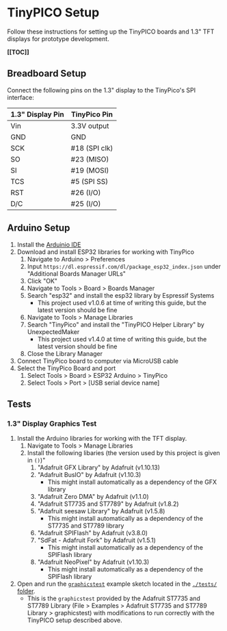 # TinyPICO Setup

Follow these instructions for setting up the TinyPICO boards and 1.3" TFT displays for prototype development.

__[[TOC]]__

## Breadboard Setup
Connect the following pins on the 1.3" display to the TinyPico's SPI interface:

| 1.3" Display Pin | TinyPico Pin |
| ---------------- | ------------ |
| Vin              | 3.3V output  |
| GND              | GND          |
| SCK              | #18 (SPI clk)|
| SO               | #23 (MISO)   |
| SI               | #19 (MOSI)   |
| TCS              | #5 (SPI SS)  |
| RST              | #26 (I/O)    |
| D/C              | #25 (I/O)    |

## Arduino Setup
1. Install the [Arduinio IDE](https://www.arduino.cc/en/software)
1. Download and install ESP32 libraries for working with TinyPico
    1. Navigate to Arduino > Preferences
    1. Input `https://dl.espressif.com/dl/package_esp32_index.json` under "Additional Boards Manager URLs"
    1. Click "OK"
    1. Navigate to Tools > Board > Boards Manager
    1. Search "esp32" and install the esp32 library by Espressif Systems 
        - This project used v1.0.6 at time of writing this guide, but the latest version should be fine
    1. Navigate to Tools > Manage Libraries
    1. Search "TinyPico" and install the "TinyPICO Helper Library" by UnexpectedMaker
        - This project used v1.4.0 at time of writing this guide, but the latest version should be fine
    1. Close the Library Manager
1. Connect TinyPico board to computer via MicroUSB cable
1. Select the TinyPico Board and port
    1. Select Tools > Board > ESP32 Arduino > TinyPico
    1. Select Tools > Port > [USB serial device name]

## Tests

### 1.3" Display Graphics Test
1. Install the Arduino libraries for working with the TFT display.
    1. Navigate to Tools > Manage Libraries
    1. Install the following libaries (the version used by this project is given in `()`)"
        1. "Adafruit GFX Library" by Adafruit (v1.10.13)
        1. "Adafruit BusIO" by Adafruit (v1.10.3)
            - This might install automatically as a dependency of the GFX library
        1. "Adafruit Zero DMA" by Adafruit (v1.1.0)
        1. "Adafruit ST7735 and ST7789" by Adafruit (v1.8.2)
        1. "Adafruit seesaw Library" by Adafruit (v1.5.8)
            - This might install automatically as a dependency of the ST7735 and ST7789 library
        1. "Adafruit SPIFlash" by Adafruit (v3.8.0)
        1. "SdFat - Adafruit Fork" by Adafruit (v1.5.1)
            - This might install automatically as a dependency of the SPIFlash library
        1. "Adafruit NeoPixel" by Adafruit (v1.10.3)
            - This might install automatically as a dependency of the SPIFlash library
1. Open and run the [`graphicstest`](./tests/graphicstest/graphicstest.ino) example sketch located in the [`./tests/` folder](./tests/).
    - This is the `graphicstest` provided by the Adafruit ST7735 and ST7789 Library (File > Examples > Adafruit ST7735 and ST7789 Library > graphicstest) with modifications to run correctly with the TinyPICO setup described above.
